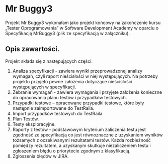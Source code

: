 # Mr Buggy3

Projekt Mr Buggy3 wykonałam jako projekt końcowy na zakończenie kursu „Tester Oprogramowania” w Software Development Academy w oparciu o Specyfikację MrBuggy3 (plik ze specyfikacją w załączniku).

## Opis zawartości.
Projekt składa się z następujących części:
1.	Analiza specyfikacji  - zawiera wyniki przeprowadzonej analizy wymagań, czyli raport nieścisłości w niej występujących. Na potrzeby projektu przyjęto pewne założenia dotyczące nieścisłości występujących w specyfikacji. 
2.	Zebranie wymagań - zawiera wymagania i przyjęte założenia konieczne do opracowania planu testów i przypadków testowych. 
3.	Przypadki testowe – opracowane przypadki testowe, które były następnie zaimportowane do TestRaila.
4.	Import przypadków testowych do TestRaila.
5.	Plan Testów.
6.	Testy eksploracyjne.
7.	Raporty z testów - podstawowym kryterium zaliczenia testu jest zgodność ze specyfikacją co jest równoznaczne z uzyskaniem wyników tożsamych z oczekiwanymi rezultatami testów. Każda rozbieżność pomiędzy rezultatem, a uzyskanym skutkuje niezaliczeniem testu i zgłoszeniem błędu o priorytecie zgodnym z klasyfikacją.
8.	Zgłoszenia błędów w JIRA.

